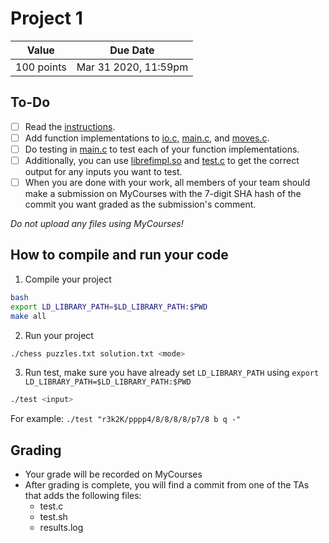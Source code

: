 # Project 1

| Value      | Due Date             |
| ---------- | -------------------- |
| 100 points | Mar 31 2020, 11:59pm |

## To-Do

-   [ ] Read the [instructions](proj1.pdf).
-   [ ] Add function implementations to [io.c](io.c), [main.c](main.c), and [moves.c](moves.c).
-   [ ] Do testing in [main.c](main.c) to test each of your function implementations.
-   [ ] Additionally, you can use [librefimpl.so](librefimpl.so) and [test.c](test.c) to get the correct output for any inputs you want to test.
-   [ ] When you are done with your work, all members of your team should make a submission on MyCourses with the 7-digit SHA hash of the commit you want graded as the submission's comment.

_Do not upload any files using MyCourses!_

## How to compile and run your code
1. Compile your project  
```bash
bash
export LD_LIBRARY_PATH=$LD_LIBRARY_PATH:$PWD
make all
```
2. Run your project  
```bash
./chess puzzles.txt solution.txt <mode>
```

3. Run test, make sure you have already set `LD_LIBRARY_PATH` using `export LD_LIBRARY_PATH=$LD_LIBRARY_PATH:$PWD`
```bash
./test <input>
```
For example: `./test "r3k2K/pppp4/8/8/8/8/p7/8 b q -"`


## Grading

-   Your grade will be recorded on MyCourses
-   After grading is complete, you will find a commit from one of the TAs that adds the following files:
    -   test.c
    -   test.sh
    -   results.log


